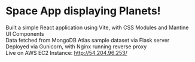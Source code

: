 # Space App displaying Planets!
Built a simple React application using Vite, with CSS Modules and Mantine UI Components \
Data fetched from MongoDB Atlas sample dataset via Flask server \
Deployed via Gunicorn, with Nginx running reverse proxy \
Live on AWS EC2 Instance: http://54.204.96.253/ 
